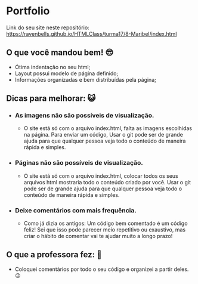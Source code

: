 # Portfolio

Link do seu site neste repositório: https://ravenbells.github.io/HTMLClass/turma17/8-Maribel/index.html

## O que você mandou bem! 😎️

* Ótima indentação no seu html;
* Layout possui modelo de página definido;
* Informações organizadas e bem distribuídas pela página;

## Dicas para melhorar: 😺️

* ### As imagens não são possíveis de visualização.
    - O site está só com o arquivo index.html, falta as imagens escolhidas na página. Para enviar um código, Usar o git pode ser de grande ajuda para que qualquer pessoa veja todo o conteúdo de maneira rápida e simples.

* ### Páginas não são possíveis de visualização.
    - O site está só com o arquivo index.html, colocar todos os seus arquivos html mostraria todo o conteúdo criado por você. Usar o git pode ser de grande ajuda para que qualquer pessoa veja todo o conteúdo de maneira rápida e simples.
    
* ### Deixe comentários com mais frequência.
    - Como já dizia os antigos: Um código bem comentado é um código feliz! Sei que isso pode parecer meio repetitivo ou exaustivo, mas criar o hábito de comentar vai te ajudar muito a longo prazo! 

## O que a professora fez: 🤍️

* Coloquei comentários por todo o seu código e organizei a partir deles. 😉️
